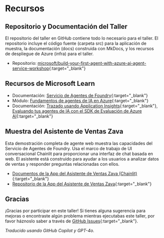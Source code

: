 # Recursos

## Repositorio y Documentación del Taller

El repositorio del taller en GitHub contiene todo lo necesario para el taller. El repositorio incluye el código fuente (carpeta src) para la aplicación de muestra, la documentación (docs) construida con MkDocs, y los recursos de despliegue de Azure (infra) para el taller.

* Repositorio: [microsoft/build-your-first-agent-with-azure-ai-agent-service-workshop](https://github.com/microsoft/build-your-first-agent-with-azure-ai-agent-service-workshop){:target="_blank"}

## Recursos de Microsoft Learn

* Documentación: [Servicio de Agentes de Foundry](https://learn.microsoft.com/azure/ai-services/agents/){:target="_blank"}
* Módulo: [Fundamentos de agentes de IA en Azure](https://learn.microsoft.com/training/modules/ai-agent-fundamentals/){:target="_blank"}
* Documentación: [Trazado usando Application Insights](https://learn.microsoft.com/azure/ai-services/agents/concepts/tracing){:target="_blank"}, [Evaluando tus agentes de IA con el SDK de Evaluación de Azure AI](https://learn.microsoft.com/azure/ai-foundry/how-to/develop/agent-evaluate-sdk){:target="_blank"}

## Muestra del Asistente de Ventas Zava

Esta demostración completa de agente web muestra las capacidades del Servicio de Agentes de Foundry. Usa el marco de trabajo de UI conversacional Chainlit para proporcionar una interfaz de chat basada en web. El asistente está construido para ayudar a los usuarios a analizar datos de ventas y responder preguntas relacionadas con ellos.

* [Documentos de la App del Asistente de Ventas Zava (Chainlit)](https://azure-samples.github.io/Zava-sales-azure-openai-assistants-api/){:target="_blank"}
* [Repositorio de la App del Asistente de Ventas Zava](https://github.com/Azure-Samples/Zava-sales-azure-openai-assistants-api){:target="_blank"}

## Gracias

¡Gracias por participar en este taller! Si tienes alguna sugerencia para mejoras o encontraste algún problema mientras ejecutabas este taller, por favor háznoslo saber a través de [GitHub Issues](https://github.com/microsoft/build-your-first-agent-with-azure-ai-agent-service-workshop/issues){:target="_blank"}.

*Traducido usando GitHub Copilot y GPT-4o.*
